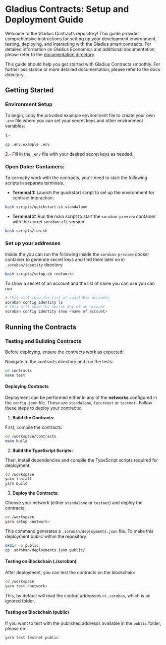 # Gladius Contracts: Setup and Deployment Guide

Welcome to the Gladius Contracts repository! This guide provides comprehensive instructions for setting up your development environment, testing, deploying, and interacting with the Gladius smart contracts. For detailed information on Gladius Economics and additional documentation, please refer to the [documentation directory](./docs/README.md).

This guide should help you get started with Gladius Contracts smoothly. For further assistance or more detailed documentation, please refer to the docs directory.

## Getting Started

### Environment Setup

To begin, copy the provided example environment file to create your own `.env` file where you can set your secret keys and other environment variables:

1.- 
```sh
cp .env.example .env
```
2.- 
Fill in the `.env` file with your desired secret keys as needed.

### Open Doker Containers:

To correctly work with the contracts, you'll need to start the following scripts in separate terminals.

- **Terminal 1:** Launch the quickstart script to set up the environment for contract interaction:

```sh
bash scripts/quickstart.sh standalone
```

- **Terminal 2:** Run the main script to start the `soroban-preview` container with the corret `soroban-cli` version:

```sh
bash scripts/run.sh
```

### Set up your addresses

Inside the you can run the following inside the `soroban-preview` docker container to generate secret keys and find them later on in `.soroban/identity` directory

```bash
bash scripts/setup.sh <network>
```

To show a secret of an account and the list of name you can use you can run

```bash
# this will show the list of available accounts
soroban config identity ls
# this will show the secret key of an account
soroban config identity show <name of account>
```

## Running the Contracts

### Testing and Building Contracts

Before deploying, ensure the contracts work as expected:

Navigate to the contracts directory and run the tests:

```sh
cd contracts
make test
```

#### Deploying Contracts

Deployment can be performed either in any of the **networks** configured in the `config.json` file. These are `standalone`, `futurenet` or `testnet`- Follow these steps to deploy your contracts:

1. **Build the Contracts:**

First, compile the contracts:

```bash
cd /workspace/contracts
make build
```

2. **Build the TypeScript Scripts:**

Then, install dependencies and compile the TypeScript scripts required for deployment:

```bash
cd /workspace
yarn install
yarn build
```

3. **Deploy the Contracts:**

Choose your network (either `standalone` or `testnet`) and deploy the contracts:

```sh
cd /workspace
yarn setup <network>
```

This command generates a `.soroban/deployments.json` file. To make this deployment public within the repository:

```sh
mkdir -p public
cp .soroban/deployments.json public/
```

#### Testing on Blockchain (./soroban)

After deployment, you can test the contracts on the blockchain:

```bash
cd /workspace
yarn test <network>
```

This, by default will read the contrat addresses in `.soroban`, which is an ignored folder.

#### Testing on Blockchain (public)

If you want to test with the published addresss available in the `public` folder, please do:
```bash
yarn test testnet public
```
